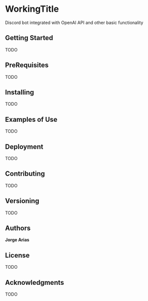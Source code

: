 # WorkingTitle

Discord bot integrated with OpenAI API and other basic functionality

## Getting Started

TODO

## PreRequisites

TODO

## Installing

TODO

## Examples of Use

TODO

## Deployment

TODO

## Contributing

TODO

## Versioning

TODO

## Authors

**Jorge Arias**

## License

TODO

## Acknowledgments

TODO